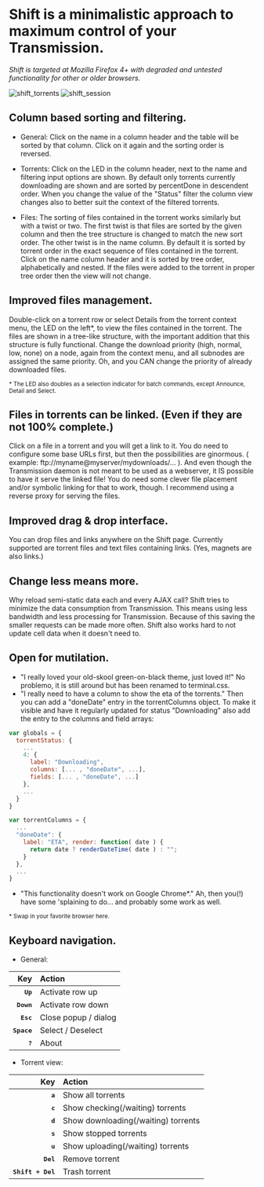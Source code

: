 Shift is a minimalistic approach to maximum control of your Transmission.
=====

*Shift is targeted at Mozilla Firefox 4+ with degraded and untested functionality for other or older browsers.*

![shift_torrents](https://f.cloud.github.com/assets/128298/1134763/2dd28c28-1bfa-11e3-9bd9-79a3c3902443.png)
![shift_session](https://f.cloud.github.com/assets/128298/1134770/564ab734-1bfa-11e3-9e52-0eb93697d9bd.png)
## Column based sorting and filtering.

* General:
Click on the name in a column header and the table will be sorted by that column. Click on it again and the sorting order is reversed.

* Torrents:
Click on the LED in the column header, next to the name and filtering input options are shown. By default only torrents currently downloading are shown and are sorted by percentDone in descendent order. When you change the value of the "Status" filter the column view changes also to better suit the context of the filtered torrents.

* Files:
The sorting of files contained in the torrent works similarly but with a twist or two. The first twist is that files are sorted by the given column and then the tree structure is changed to match the new sort order. The other twist is in the name column. By default it is sorted by torrent order in the exact sequence of files contained in the torrent. Click on the name column header and it is sorted by tree order, alphabetically and nested. If the files were added to the torrent in proper tree order then the view will not change.

## Improved files management.

Double-click on a torrent row or select Details from the torrent context menu, the LED on the left\*, to view the files contained in the torrent. The files are shown in a tree-like structure, with the important addition that this structure is fully functional. Change the download priority (high, normal, low, none) on a node, again from the context menu, and all subnodes are assigned the same priority. Oh, and you CAN change the priority of already downloaded files.

<sup>\* The LED also doubles as a selection indicator for batch commands, except Announce, Detail and Select.</sup>

## Files in torrents can be linked. (Even if they are not 100% complete.)

Click on a file in a torrent and you will get a link to it. You do need to configure some base URLs first, but then the possibilities are ginormous. ( example: ftp://myname@myserver/mydownloads/... ). And even though the Transmission daemon is not meant to be used as a webserver, it IS possible to have it serve the linked file! You do need some clever file placement and/or symbolic linking for that to work, though. I recommend using a reverse proxy for serving the files.

## Improved drag & drop interface.

You can drop files and links anywhere on the Shift page. Currently supported are torrent files and text files containing links. (Yes, magnets are also links.)

## Change less means more.

Why reload semi-static data each and every AJAX call? Shift tries to minimize the data consumption from Transmission. This means using less bandwidth and less processing for Transmission. Because of this saving the smaller requests can be made more often. Shift also works hard to not update cell data when it doesn't need to.

## Open for mutilation.

* "I really loved your old-skool green-on-black theme, just loved it!" No problemo, it is still around but has been renamed to terminal.css.
* "I really need to have a column to show the eta of the torrents." Then you can add a "doneDate" entry in the torrentColumns object. To make it visible and have it regularly updated for status "Downloading" also add the entry to the columns and field arrays:

```javascript
var globals = {
  torrentStatus: {
    ...
    4: {
      label: "Downloading",
      columns: [... , "doneDate", ...],
      fields: [... , "doneDate", ...]
    },
    ...
  }
}

var torrentColumns = {
  ...
  "doneDate": {
    label: "ETA", render: function( date ) {
      return date ? renderDateTime( date ) : "";
    }
  },
  ...
}
```
* "This functionality doesn't work on Google Chrome\*." Ah, then you(!) have some 'splaining to do... and probably some work as well.

<sup>\* Swap in your favorite browser here.</sup>

## Keyboard navigation.

* General:

| Key                        | Action                    |
| -------------------------: | :------------------------ |
| <kbd>**Up**</kbd>          | Activate row up           |
| <kbd>**Down**</kbd>        | Activate row down         |
| <kbd>**Esc**</kbd>         | Close popup / dialog      |
| <kbd>**Space**</kbd>       | Select / Deselect         |
| <kbd>**?**</kbd>           | About                     |

* Torrent view:

| Key                        | Action                              |
| -------------------------: | :---------------------------------- |
| <kbd>**a**</kbd>           | Show all torrents                   |
| <kbd>**c**</kbd>           | Show checking(/waiting) torrents    |
| <kbd>**d**</kbd>           | Show downloading(/waiting) torrents |
| <kbd>**s**</kbd>           | Show stopped torrents               |
| <kbd>**u**</kbd>           | Show uploading(/waiting) torrents   |
| <kbd>**Del**</kbd>         | Remove torrent                      |
| <kbd>**Shift + Del**</kbd> | Trash torrent                       |
